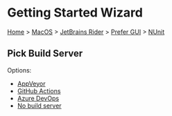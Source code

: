 # Getting Started Wizard

[Home](/docs/wiz/readme.md) > [MacOS](MacOS.md) > [JetBrains Rider](MacOS_Rider.md) > [Prefer GUI](MacOS_Rider_Gui.md) > [NUnit](MacOS_Rider_Gui_NUnit.md)

## Pick Build Server

Options:
 * [AppVeyor](MacOS_Rider_Gui_NUnit_AppVeyor.md)
 * [GitHub Actions](MacOS_Rider_Gui_NUnit_GitHubActions.md)
 * [Azure DevOps](MacOS_Rider_Gui_NUnit_AzureDevOps.md)
 * [No build server](MacOS_Rider_Gui_NUnit_None.md)
